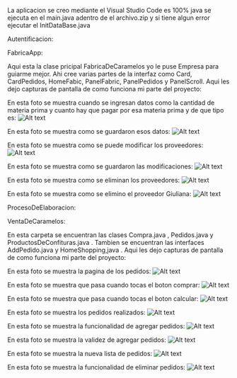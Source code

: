 La aplicacion se creo mediante el Visual Studio Code es 100% java se ejecuta en el main.java adentro de el archivo.zip y si tiene algun error ejecutar el InitDataBase.java

Autentificacion:



FabricaApp:

Aqui esta la clase pricipal FabricaDeCaramelos yo le puse Empresa para guiarme mejor. Ahi cree varias partes de la interfaz como Card, CardPedidos, 
HomeFabic, PanelFabric, PanelPedidos y PanelScroll. Aqui les dejo capturas de pantalla de como funciona mi parte del proyecto:

En esta foto se muestra cuando se ingresan datos como la cantidad de materia prima y cuanto hay que pagar por esa materia prima y de que tipo es:
![Alt text](image.png)

En esta foto se muestra como se guardaron esos datos:
![Alt text](image-1.png)

En esta foto se muestra como se puede modificar los proveedores:
![Alt text](image-2.png)

En esta foto se muestra como se guardaron las modificaciones:
![Alt text](image-3.png)

En esta foto se muestra como se eliminan los proveedores:
![Alt text](image-4.png)

En esta foto se muestra como se elimino el proveedor Giuliana:
![Alt text](image-5.png)

ProcesoDeElaboracion:



VentaDeCaramelos:

En esta carpeta se encuentran las clases Compra.java , Pedidos.java y ProductosDeConfituras.java . Tambien se encuentran las interfaces AddPedido.java y HomeShopping,java . Aqui les dejo capturas de pantalla de como funciona mi parte del proyecto:

En esta foto se muestra la pagina de los pedidos: 
![Alt text](image-6.png)

En esta foto se muestra que pasa cuando tocas el boton comprar:
![Alt text](image-7.png)

En esta foto se muestra que pasa cuando tocas el boton calcular:
![Alt text](image-8.png)

En esta foto se muestra los pedidos realizados:
![Alt text](image-9.png)

En esta foto se muestra la funcionalidad de agregar pedidos:
![Alt text](image-10.png)

En esta foto se muestra la validez de agregar pedidos:
![Alt text](image-11.png)

En esta foto se muestra la nueva lista de pedidos:
![Alt text](image-12.png)

En esta foto se muestra la funcionalidad de eliminar pedidos:
![Alt text](image-13.png)
